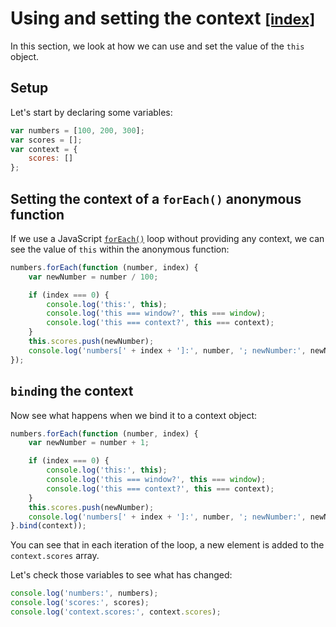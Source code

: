 # Using and setting the context <small>[[index]](README.md)</small>

In this section, we look at how we can use and set the value of the `this` object.

## Setup

Let's start by declaring some variables:

``` js
var numbers = [100, 200, 300];
var scores = [];
var context = {
    scores: []
};
```

## Setting the context of a `forEach()` anonymous function

If we use a JavaScript [`forEach()`](https://developer.mozilla.org/en-US/docs/Web/JavaScript/Reference/Global_Objects/Array/forEach) loop without providing any context, we can see the value of `this` within the anonymous function:

``` js
numbers.forEach(function (number, index) {
    var newNumber = number / 100;

    if (index === 0) {
        console.log('this:', this);
        console.log('this === window?', this === window);
        console.log('this === context?', this === context);
    }
    this.scores.push(newNumber);
    console.log('numbers[' + index + ']:', number, '; newNumber:', newNumber, '; context.scores:', context.scores);
});
```

## `bind`ing the context

Now see what happens when we bind it to a context object:

``` js
numbers.forEach(function (number, index) {
    var newNumber = number + 1;

    if (index === 0) {
        console.log('this:', this);
        console.log('this === window?', this === window);
        console.log('this === context?', this === context);
    }
    this.scores.push(newNumber);
    console.log('numbers[' + index + ']:', number, '; newNumber:', newNumber, '; context.scores:', context.scores);
}.bind(context));
```

You can see that in each iteration of the loop, a new element is added to the `context.scores` array.

Let's check those variables to see what has changed:

``` js
console.log('numbers:', numbers);
console.log('scores:', scores);
console.log('context.scores:', context.scores);
```
